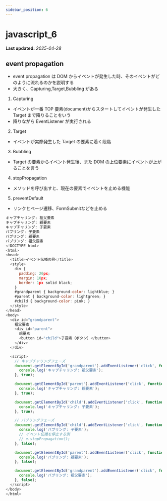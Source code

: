 ```yaml
---
sidebar_position: 6
---
```


# javascript_6

**Last updated:** _2025-04-28_

## event propagation

- event propagation は DOM からイベントが発生した時、そのイベントがどのように流れるのかを説明する
- 大きく、Capturing,Target,Bubbling がある

1. Capturing

- イベントが一番 TOP 要素(document)からスタートしてイベントが発生した Target まで降りることをいう
- 降りながら EventListener が実行される

2. Target

- イベントが実際発生した Target の要素に着く段階

3. Bubbling

- Target の要素からイベント発生後、また DOM の上位要素にイベントが上がることを言う

4. stopPropagation

- メソッドを呼び出すと、現在の要素でイベントを止める機能

5. preventDefault

- リンクとページ遷移、FormSubmitなどを止める

```javascript
キャプチャリング: 祖父要素
キャプチャリング: 親要素
キャプチャリング: 子要素
バブリング: 子要素
バブリング: 親要素
バブリング: 祖父要素
<!DOCTYPE html>
<html>
<head>
  <title>イベント伝播の例</title>
  <style>
    div {
      padding: 20px;
      margin: 10px;
      border: 1px solid black;
    }
    #grandparent { background-color: lightblue; }
    #parent { background-color: lightgreen; }
    #child { background-color: pink; }
  </style>
</head>
<body>
  <div id="grandparent">
    祖父要素
    <div id="parent">
      親要素
      <button id="child">子要素（ボタン）</button>
    </div>
  </div>

  <script>
    // キャプチャリングフェーズ
    document.getElementById('grandparent').addEventListener('click', function(e) {
      console.log('キャプチャリング: 祖父要素');
    }, true);

    document.getElementById('parent').addEventListener('click', function(e) {
      console.log('キャプチャリング: 親要素');
    }, true);

    document.getElementById('child').addEventListener('click', function(e) {
      console.log('キャプチャリング: 子要素');
    }, true);

    // バブリングフェーズ
    document.getElementById('child').addEventListener('click', function(e) {
      console.log('バブリング: 子要素');
      // イベント伝播を停止する例
      // e.stopPropagation();
    }, false);

    document.getElementById('parent').addEventListener('click', function(e) {
      console.log('バブリング: 親要素');
    }, false);

    document.getElementById('grandparent').addEventListener('click', function(e) {
      console.log('バブリング: 祖父要素');
    }, false);
  </script>
</body>
</html>
```

